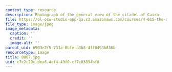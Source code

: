 ```yaml
---
content_type: resource
description: Photograph of the general view of the citadel of Cairo.
file: https://ol-ocw-studio-app-qa.s3.amazonaws.com/courses/4-615-the-architecture-of-cairo-spring-2002/c7c2c29cdea64ef449f0cf7c83894bf8_0007.jpg
file_type: image/jpeg
image_metadata:
  caption: ''
  credit: ''
  image-alt: ''
parent_uid: 6903e2f5-731a-0bfe-a3b8-4ff0493b836b
resourcetype: Image
title: 0007.jpg
uid: c7c2c29c-dea6-4ef4-49f0-cf7c83894bf8
---
```

